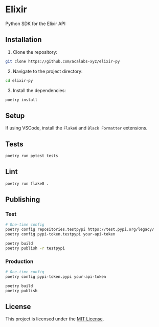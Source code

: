 # Elixir

Python SDK for the Elixir API

## Installation

1. Clone the repository:

```bash
git clone https://github.com/acalabs-xyz/elixir-py
```

2. Navigate to the project directory:

```bash
cd elixir-py
```

3. Install the dependencies:

```bash
poetry install
```

## Setup

If using VSCode, install the `Flake8` and `Black Formatter` extensions.

## Tests

```bash
poetry run pytest tests
```

## Lint

```bash
poetry run flake8 .
```

## Publishing

### Test

```bash
# One-time config
poetry config repositories.testpypi https://test.pypi.org/legacy/
poetry config pypi-token.testpypi your-api-token

poetry build
poetry publish -r testpypi
```

### Production

```bash
# One-time config
poetry config pypi-token.pypi your-api-token

poetry build
poetry publish
```

## License

This project is licensed under the [MIT License](https://opensource.org/licenses/MIT).
